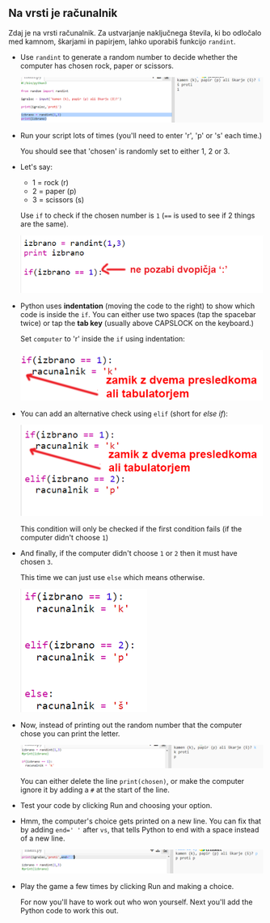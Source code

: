 ## Na vrsti je računalnik

Zdaj je na vrsti računalnik. Za ustvarjanje naključnega števila, ki bo odločalo med kamnom, škarjami in papirjem, lahko uporabiš funkcijo `randint`.

+ Use `randint` to generate a random number to decide whether the computer has chosen rock, paper or scissors.
    
    ![screenshot](images/rps-randint.png)

+ Run your script lots of times (you'll need to enter 'r', 'p' or 's' each time.)
    
    You should see that 'chosen' is randomly set to either 1, 2 or 3.

+ Let's say:
    
    + 1 = rock (r)
    + 2 = paper (p)
    + 3 = scissors (s)
    
    Use `if` to check if the chosen number is `1` (`==` is used to see if 2 things are the same).
    
    ![screenshot](images/rps-if-1.png)

+ Python uses **indentation** (moving the code to the right) to show which code is inside the `if`. You can either use two spaces (tap the spacebar twice) or tap the **tab key** (usually above CAPSLOCK on the keyboard.)
    
    Set `computer` to 'r' inside the `if` using indentation:
    
    ![screenshot](images/rps-indent.png)

+ You can add an alternative check using `elif` (short for *else if*):
    
    ![screenshot](images/rps-elif-2.png)
    
    This condition will only be checked if the first condition fails (if the computer didn't choose `1`)

+ And finally, if the computer didn't choose `1` or `2` then it must have chosen `3`.
    
    This time we can just use `else` which means otherwise.
    
    ![screenshot](images/rps-else-3.png)

+ Now, instead of printing out the random number that the computer chose you can print the letter.
    
    ![screenshot](images/rps-print-computer.png)
    
    You can either delete the line `print(chosen)`, or make the computer ignore it by adding a `#` at the start of the line.

+ Test your code by clicking Run and choosing your option.

+ Hmm, the computer's choice gets printed on a new line. You can fix that by adding `end=' '` after `vs`, that tells Python to end with a space instead of a new line.
    
    ![screenshot](images/rps-same-line.png)

+ Play the game a few times by clicking Run and making a choice.
    
    For now you'll have to work out who won yourself. Next you'll add the Python code to work this out.